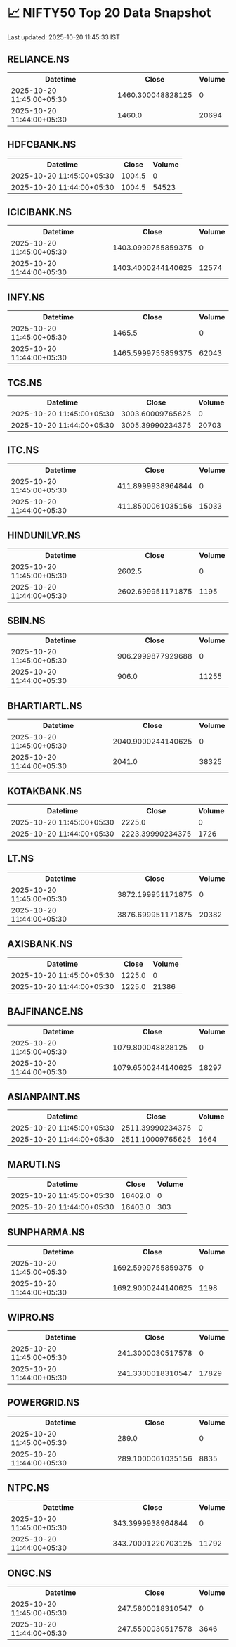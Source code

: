 # 📈 NIFTY50 Top 20 Data Snapshot

Last updated: 2025-10-20 11:45:33 IST

## RELIANCE.NS

<table>
  <tr><th>Datetime</th><th>Close</th><th>Volume</th></tr>
  <tr><td>2025-10-20 11:45:00+05:30</td><td>1460.300048828125</td><td>0</td></tr>
  <tr><td>2025-10-20 11:44:00+05:30</td><td>1460.0</td><td>20694</td></tr>
</table>

## HDFCBANK.NS

<table>
  <tr><th>Datetime</th><th>Close</th><th>Volume</th></tr>
  <tr><td>2025-10-20 11:45:00+05:30</td><td>1004.5</td><td>0</td></tr>
  <tr><td>2025-10-20 11:44:00+05:30</td><td>1004.5</td><td>54523</td></tr>
</table>

## ICICIBANK.NS

<table>
  <tr><th>Datetime</th><th>Close</th><th>Volume</th></tr>
  <tr><td>2025-10-20 11:45:00+05:30</td><td>1403.0999755859375</td><td>0</td></tr>
  <tr><td>2025-10-20 11:44:00+05:30</td><td>1403.4000244140625</td><td>12574</td></tr>
</table>

## INFY.NS

<table>
  <tr><th>Datetime</th><th>Close</th><th>Volume</th></tr>
  <tr><td>2025-10-20 11:45:00+05:30</td><td>1465.5</td><td>0</td></tr>
  <tr><td>2025-10-20 11:44:00+05:30</td><td>1465.5999755859375</td><td>62043</td></tr>
</table>

## TCS.NS

<table>
  <tr><th>Datetime</th><th>Close</th><th>Volume</th></tr>
  <tr><td>2025-10-20 11:45:00+05:30</td><td>3003.60009765625</td><td>0</td></tr>
  <tr><td>2025-10-20 11:44:00+05:30</td><td>3005.39990234375</td><td>20703</td></tr>
</table>

## ITC.NS

<table>
  <tr><th>Datetime</th><th>Close</th><th>Volume</th></tr>
  <tr><td>2025-10-20 11:45:00+05:30</td><td>411.8999938964844</td><td>0</td></tr>
  <tr><td>2025-10-20 11:44:00+05:30</td><td>411.8500061035156</td><td>15033</td></tr>
</table>

## HINDUNILVR.NS

<table>
  <tr><th>Datetime</th><th>Close</th><th>Volume</th></tr>
  <tr><td>2025-10-20 11:45:00+05:30</td><td>2602.5</td><td>0</td></tr>
  <tr><td>2025-10-20 11:44:00+05:30</td><td>2602.699951171875</td><td>1195</td></tr>
</table>

## SBIN.NS

<table>
  <tr><th>Datetime</th><th>Close</th><th>Volume</th></tr>
  <tr><td>2025-10-20 11:45:00+05:30</td><td>906.2999877929688</td><td>0</td></tr>
  <tr><td>2025-10-20 11:44:00+05:30</td><td>906.0</td><td>11255</td></tr>
</table>

## BHARTIARTL.NS

<table>
  <tr><th>Datetime</th><th>Close</th><th>Volume</th></tr>
  <tr><td>2025-10-20 11:45:00+05:30</td><td>2040.9000244140625</td><td>0</td></tr>
  <tr><td>2025-10-20 11:44:00+05:30</td><td>2041.0</td><td>38325</td></tr>
</table>

## KOTAKBANK.NS

<table>
  <tr><th>Datetime</th><th>Close</th><th>Volume</th></tr>
  <tr><td>2025-10-20 11:45:00+05:30</td><td>2225.0</td><td>0</td></tr>
  <tr><td>2025-10-20 11:44:00+05:30</td><td>2223.39990234375</td><td>1726</td></tr>
</table>

## LT.NS

<table>
  <tr><th>Datetime</th><th>Close</th><th>Volume</th></tr>
  <tr><td>2025-10-20 11:45:00+05:30</td><td>3872.199951171875</td><td>0</td></tr>
  <tr><td>2025-10-20 11:44:00+05:30</td><td>3876.699951171875</td><td>20382</td></tr>
</table>

## AXISBANK.NS

<table>
  <tr><th>Datetime</th><th>Close</th><th>Volume</th></tr>
  <tr><td>2025-10-20 11:45:00+05:30</td><td>1225.0</td><td>0</td></tr>
  <tr><td>2025-10-20 11:44:00+05:30</td><td>1225.0</td><td>21386</td></tr>
</table>

## BAJFINANCE.NS

<table>
  <tr><th>Datetime</th><th>Close</th><th>Volume</th></tr>
  <tr><td>2025-10-20 11:45:00+05:30</td><td>1079.800048828125</td><td>0</td></tr>
  <tr><td>2025-10-20 11:44:00+05:30</td><td>1079.6500244140625</td><td>18297</td></tr>
</table>

## ASIANPAINT.NS

<table>
  <tr><th>Datetime</th><th>Close</th><th>Volume</th></tr>
  <tr><td>2025-10-20 11:45:00+05:30</td><td>2511.39990234375</td><td>0</td></tr>
  <tr><td>2025-10-20 11:44:00+05:30</td><td>2511.10009765625</td><td>1664</td></tr>
</table>

## MARUTI.NS

<table>
  <tr><th>Datetime</th><th>Close</th><th>Volume</th></tr>
  <tr><td>2025-10-20 11:45:00+05:30</td><td>16402.0</td><td>0</td></tr>
  <tr><td>2025-10-20 11:44:00+05:30</td><td>16403.0</td><td>303</td></tr>
</table>

## SUNPHARMA.NS

<table>
  <tr><th>Datetime</th><th>Close</th><th>Volume</th></tr>
  <tr><td>2025-10-20 11:45:00+05:30</td><td>1692.5999755859375</td><td>0</td></tr>
  <tr><td>2025-10-20 11:44:00+05:30</td><td>1692.9000244140625</td><td>1198</td></tr>
</table>

## WIPRO.NS

<table>
  <tr><th>Datetime</th><th>Close</th><th>Volume</th></tr>
  <tr><td>2025-10-20 11:45:00+05:30</td><td>241.3000030517578</td><td>0</td></tr>
  <tr><td>2025-10-20 11:44:00+05:30</td><td>241.3300018310547</td><td>17829</td></tr>
</table>

## POWERGRID.NS

<table>
  <tr><th>Datetime</th><th>Close</th><th>Volume</th></tr>
  <tr><td>2025-10-20 11:45:00+05:30</td><td>289.0</td><td>0</td></tr>
  <tr><td>2025-10-20 11:44:00+05:30</td><td>289.1000061035156</td><td>8835</td></tr>
</table>

## NTPC.NS

<table>
  <tr><th>Datetime</th><th>Close</th><th>Volume</th></tr>
  <tr><td>2025-10-20 11:45:00+05:30</td><td>343.3999938964844</td><td>0</td></tr>
  <tr><td>2025-10-20 11:44:00+05:30</td><td>343.70001220703125</td><td>11792</td></tr>
</table>

## ONGC.NS

<table>
  <tr><th>Datetime</th><th>Close</th><th>Volume</th></tr>
  <tr><td>2025-10-20 11:45:00+05:30</td><td>247.5800018310547</td><td>0</td></tr>
  <tr><td>2025-10-20 11:44:00+05:30</td><td>247.5500030517578</td><td>3646</td></tr>
</table>

